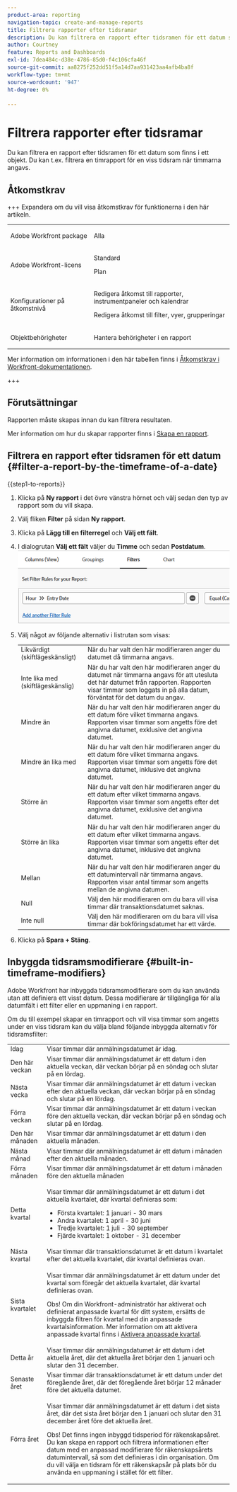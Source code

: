 ```yaml
---
product-area: reporting
navigation-topic: create-and-manage-reports
title: Filtrera rapporter efter tidsramar
description: Du kan filtrera en rapport efter tidsramen för ett datum som finns i ett objekt. Du kan t.ex. filtrera en timrapport för en viss tidsram när timmarna angavs.
author: Courtney
feature: Reports and Dashboards
exl-id: 7dea484c-d38e-4786-85d0-f4c106cfa46f
source-git-commit: aa8275f252dd51f5a14d7aa931423aa4afb4ba8f
workflow-type: tm+mt
source-wordcount: '947'
ht-degree: 0%

---
```


# Filtrera rapporter efter tidsramar

<!-- Audited: 4/2025 -->

Du kan filtrera en rapport efter tidsramen för ett datum som finns i ett objekt. Du kan t.ex. filtrera en timrapport för en viss tidsram när timmarna angavs.

## Åtkomstkrav

+++ Expandera om du vill visa åtkomstkrav för funktionerna i den här artikeln.

<table style="table-layout:auto"> 
 <col> 
 <col> 
 <tbody> 
  <tr> 
   <td role="rowheader">Adobe Workfront package</td> 
   <td> <p>Alla</p> </td> 
  </tr> 
  <tr> 
   <td role="rowheader">Adobe Workfront-licens</td> 
   <td> 
      <p>Standard</p>
      <p>Plan</p>
   </td>
  </tr> 
  <tr> 
   <td role="rowheader">Konfigurationer på åtkomstnivå</td> 
   <td> <p>Redigera åtkomst till rapporter, instrumentpaneler och kalendrar</p> <p>Redigera åtkomst till filter, vyer, grupperingar</p></td> 
  </tr> 
  <tr> 
   <td role="rowheader">Objektbehörigheter</td> 
   <td> <p>Hantera behörigheter i en rapport</p></td> 
  </tr> 
 </tbody> 
</table>

Mer information om informationen i den här tabellen finns i [Åtkomstkrav i Workfront-dokumentationen](/help/quicksilver/administration-and-setup/add-users/access-levels-and-object-permissions/access-level-requirements-in-documentation.md).

+++

## Förutsättningar

Rapporten måste skapas innan du kan filtrera resultaten.

Mer information om hur du skapar rapporter finns i [Skapa en rapport](../../../reports-and-dashboards/reports/creating-and-managing-reports/create-report.md).

## Filtrera en rapport efter tidsramen för ett datum {#filter-a-report-by-the-timeframe-of-a-date}

{{step1-to-reports}}

1. Klicka på **Ny rapport** i det övre vänstra hörnet och välj sedan den typ av rapport som du vill skapa.

1. Välj fliken **Filter** på sidan **Ny rapport**.

1. Klicka på **Lägg till en filterregel** och **Välj ett fält**.

1. I dialogrutan **Välj ett fält** väljer du **Timme** och sedan **Postdatum**.
   ![Filtrerar timrapport efter tidsram](assets/qs-filtering-hour-report-by-timeframe-350x357.png)

1. Välj något av följande alternativ i listrutan som visas:

   <table style="table-layout:auto"> 
    <col> 
    <col> 
    <tbody> 
     <tr> 
      <td role="rowheader">Likvärdigt (skiftlägeskänsligt)</td> 
      <td>När du har valt den här modifieraren anger du datumet då timmarna angavs.</td> 
     </tr>

   <tr> 
      <td role="rowheader">Inte lika med (skiftlägeskänslig)</td> 
      <td>När du har valt den här modifieraren anger du datumet när timmarna angavs för att utesluta det här datumet från rapporten. Rapporten visar timmar som loggats in på alla datum, förväntat för det datum du angav.</td> 
     </tr>

   <tr> 
      <td role="rowheader">Mindre än</td> 
      <td>När du har valt den här modifieraren anger du ett datum före vilket timmarna angavs. Rapporten visar timmar som angetts före det angivna datumet, exklusive det angivna datumet.</td> 
     </tr>

   <tr> 
      <td role="rowheader">Mindre än lika med</td> 
      <td>När du har valt den här modifieraren anger du ett datum före vilket timmarna angavs. Rapporten visar timmar som angetts före det angivna datumet, inklusive det angivna datumet.</td> 
     </tr>

   <tr> 
      <td role="rowheader">Större än</td> 
      <td>När du har valt den här modifieraren anger du ett datum efter vilket timmarna angavs. Rapporten visar timmar som angetts efter det angivna datumet, exklusive det angivna datumet.</td> 
     </tr>

   <tr> 
      <td role="rowheader">Större än lika</td> 
      <td> När du har valt den här modifieraren anger du ett datum efter vilket timmarna angavs. Rapporten visar timmar som angetts efter det angivna datumet, inklusive det angivna datumet. </td> 
     </tr>

   <tr> 
      <td role="rowheader">Mellan</td> 
      <td>När du har valt den här modifieraren anger du ett datumintervall när timmarna angavs. Rapporten visar antal timmar som angetts mellan de angivna datumen.</td> 
     </tr>

   <tr> 
      <td role="rowheader">Null</td> 
      <td>Välj den här modifieraren om du bara vill visa timmar där transaktionsdatumet saknas.</td> 
     </tr>

   <tr> 
      <td role="rowheader">Inte null</td> 
      <td>Välj den här modifieraren om du bara vill visa timmar där bokföringsdatumet har ett värde.</td> 
     </tr>

   </tbody> 
   </table>

1. Klicka på **Spara + Stäng**.

## Inbyggda tidsramsmodifierare {#built-in-timeframe-modifiers}

Adobe Workfront har inbyggda tidsramsmodifierare som du kan använda utan att definiera ett visst datum. Dessa modifierare är tillgängliga för alla datumfält i ett filter eller en uppmaning i en rapport.

Om du till exempel skapar en timrapport och vill visa timmar som angetts under en viss tidsram kan du välja bland följande inbyggda alternativ för tidsramsfilter:

<table style="table-layout:auto"> 
 <col> 
 <col> 
 <tbody> 
  <tr> 
   <td role="rowheader">Idag</td> 
   <td>Visar timmar där anmälningsdatumet är idag.</td> 
  </tr> 
  <tr> 
   <td role="rowheader">Den här veckan</td> 
   <td>Visar timmar där anmälningsdatumet är ett datum i den aktuella veckan, där veckan börjar på en söndag och slutar på en lördag.</td> 
  </tr> 
  <tr> 
   <td role="rowheader">Nästa vecka</td> 
   <td>Visar timmar där anmälningsdatumet är ett datum i veckan efter den aktuella veckan, där veckan börjar på en söndag och slutar på en lördag. </td> 
  </tr> 
  <tr> 
   <td role="rowheader">Förra veckan</td> 
   <td>Visar timmar där anmälningsdatumet är ett datum i veckan före den aktuella veckan, där veckan börjar på en söndag och slutar på en lördag. </td> 
  </tr> 
  <tr> 
   <td role="rowheader">Den här månaden</td> 
   <td>Visar timmar där anmälningsdatumet är ett datum i den aktuella månaden.</td> 
  </tr> 
  <tr> 
   <td role="rowheader">Nästa månad</td> 
   <td>Visar timmar där anmälningsdatumet är ett datum i månaden efter den aktuella månaden.</td> 
  </tr> 
  <tr> 
   <td role="rowheader">Förra månaden</td> 
   <td>Visar timmar där anmälningsdatumet är ett datum i månaden före den aktuella månaden</td> 
  </tr> 
  <tr> 
   <td role="rowheader">Detta kvartal</td> 
   <td> <p>Visar timmar där anmälningsdatumet är ett datum i det aktuella kvartalet, där kvartal definieras som:</p> 
    <ul> 
     <li>Första kvartalet: 1 januari - 30 mars</li> 
     <li>Andra kvartalet: 1 april - 30 juni</li> 
     <li>Tredje kvartalet: 1 juli - 30 september</li> 
     <li>Fjärde kvartalet: 1 oktober - 31 december</li> 
    </ul> </td> 
  </tr> 
  <tr> 
   <td role="rowheader">Nästa kvartal</td> 
   <td>Visar timmar där transaktionsdatumet är ett datum i kvartalet efter det aktuella kvartalet, där kvartal definieras ovan.</td> 
  </tr> 
  <tr> 
   <td role="rowheader">Sista kvartalet</td> 
   <td> <p>Visar timmar där anmälningsdatumet är ett datum under det kvartal som föregår det aktuella kvartalet, där kvartal definieras ovan.</p> <p>Obs! Om din Workfront-administratör har aktiverat och definierat anpassade kvartal för ditt system, ersätts de inbyggda filtren för kvartal med din anpassade kvartalsinformation. Mer information om att aktivera anpassade kvartal finns i <a href="../../../administration-and-setup/set-up-workfront/configure-system-defaults/enable-custom-quarters-projects.md" class="MCXref xref">Aktivera anpassade kvartal</a>.</p> </td> 
  </tr> 
  <tr> 
   <td role="rowheader">Detta år</td> 
   <td>Visar timmar där anmälningsdatumet är ett datum i det aktuella året, där det aktuella året börjar den 1 januari och slutar den 31 december.</td> 
  </tr> 
  <tr> 
   <td role="rowheader">Senaste året</td> 
   <td>Visar timmar där transaktionsdatumet är ett datum under det föregående året, där det föregående året börjar 12 månader före det aktuella datumet.</td> 
  </tr> 
  <tr> 
   <td role="rowheader">Förra året</td> 
   <td> <p>Visar timmar där anmälningsdatumet är ett datum i det sista året, där det sista året börjar den 1 januari och slutar den 31 december året före det aktuella året.</p> <p>Obs! Det finns ingen inbyggd tidsperiod för räkenskapsåret. Du kan skapa en rapport och filtrera informationen efter datum med en anpassad modifierare för räkenskapsårets datumintervall, så som det definieras i din organisation. Om du vill välja en tidsram för ett räkenskapsår på plats bör du använda en uppmaning i stället för ett filter. </p> </td> 
  </tr> 
 </tbody> 
</table>
